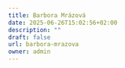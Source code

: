 ```yaml
---
title: Barbora Mrázová
date: 2025-06-26T15:02:56+02:00
description: ""
draft: false
url: barbora-mrazova
owner: admin
---
```


<!-- SECTION BREAK --> 